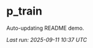 # p_train

Auto-updating README demo.

<!--START_SECTION:status-->
_Last run: 2025-09-11 10:37 UTC_
<!--END_SECTION:status-->


































































































































































































































































































































































































































































